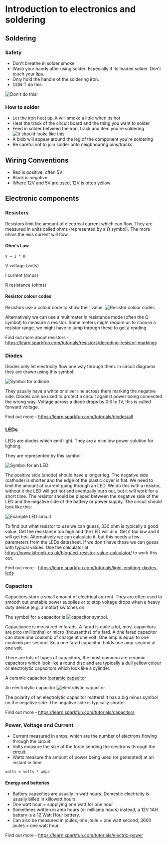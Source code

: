 # Introduction to electronics and soldering

## Soldering

### Safety 

 * Don't breathe in solder smoke
 * Wash your hands after using solder. Especially if its leaded solder. Don't touch your lips. 
 * Only hold the handle of the soldering iron.
 * DON'T do this:
 
 ![Don't do this!](https://i2.wp.com/makezine.com/wp-content/uploads/2016/03/Screen-Shot-2016-03-08-at-9.15.01-AM.png)
 
 
### How to solder
 * Let the iron heat up, it will smoke a little when its hot
 * Heat the track of the circuit board and the thing you want to solder
 * Feed in solder between the iron, track and item you're soldering
  ![It should looke like this](https://cdn.sparkfun.com/r/600-600/assets/learn_tutorials/5/Soldering_Action-01.jpg)
  * A blob will appear around the leg of the component you're soldering
  * Be careful not to join solder onto neigbhouring pins/tracks.
 
 ## Wiring Conventions
 
* Red is positive, often 5V
* Black is negative
* Where 12V and 5V are used, 12V is often yellow

 
 ## Electronic components
 
  ### Resistors
  
  Resistors limit the amount of electrical current which can flow. They are measured in units called ohms (represented by a Ω symbol). The more ohms the less current will flow. 
  
  #### Ohm's Law
  
  ```V = I * R```
  
  V voltage (volts)
  
  I current (amps)
  
  R resistance (ohms)
  
  #### Resistor colour codes 
  
  Resistors use a colour code to show their value. 
  ![Resistor colour codes](https://www.digikey.co.uk/-/media/Images/Marketing/Resources/Calculators/resistor-color-chart.png?la=en-GB&ts=e802ab48-1ea0-4745-babf-9a21accec5c2)
  
  Alternatively we can use a multimeter in resistance mode (often the Ω symbol) to measure a resistor. Some meters might require us to choose a resistor range, we might have to jump through these to get a reading.
  
  Find out more about resistors - https://learn.sparkfun.com/tutorials/resistors/decoding-resistor-markings
 
### Diodes

Diodes only let electricity flow one way through them. In circuit diagrams they are drawn using this symbol:

![Symbol for a diode](https://cdn.sparkfun.com/assets/d/6/b/f/a/5171b6bece395ff53c000000.PNG)
 
They usually have a white or silver line across them marking the negative side. Diodes can be used to protect a circuit against power being connected the wrong way. Voltage across a diode drops by 0.6 to 1V, this is called forward voltage.

 
 Find out more -  https://learn.sparkfun.com/tutorials/diodes/all
  
 ### LEDs
 LEDs are diodes which emit light. They are a nice low power solution for lighting. 
 
 They are represented by this symbol:
 
 ![Symbol for an LED](https://upload.wikimedia.org/wikipedia/commons/e/e5/LED_symbol.svg)
 
 The positive side (anode) should have a longer leg. The negative side (cathode) is shorter and the edge of the plastic cover is flat. We need to limit the amount of current going through an LED. We do this with a resistor, without it the LED will get hot and eventually burn out, but it will work for a short time. The resistor should be placed between the negative side of the LED and the negative side of the battery or power supply. The circuit should look like this:
 
 ![Example LED circuit](https://upload.wikimedia.org/wikipedia/commons/thumb/c/c9/LED_circuit.svg/100px-LED_circuit.svg.png)
 
To find out what resistor to use we can guess, 330 ohm is typically a good value. Get the resistance too high and the LED will dim. Get it too low and it will get hot. Alternatively we can calculate it, but this needs a few parameters from the LEDs datasheet. If we don't have these we can guess with typical values. Use the calculator at https://www.kitronik.co.uk/blog/led-resistor-value-calculator/ to work this out. 
 
Find out more - https://learn.sparkfun.com/tutorials/light-emitting-diodes-leds
 

 
 ### Capacitors
 Capactiors store a small amount of electrical current. They are often used to smooth out unstable power supplies or to stop voltage drops when a heavy duty device (e.g. a motor) switches on. 
 
 The symbol for a capacitor is ![capacitor symbol](https://upload.wikimedia.org/wikipedia/commons/8/89/Capacitor_Symbol.svg).
 
 Capactiance is measured in farads. A farad is quite a lot, most capacitors are pico (millionths) or micro (thousanths) of a fard. A one farad capacitor can store one coulomb of charge at one volt. One amp is equal to one coulomb per second. So a one farad capacitor, holds one amp-second at one volt. 
 
 There are lots of types of capacitors, the most common are ceramic capacitors which look like a round disc and are typically a dull yellow colour or electrolytic capacitors which look like a cylinder. 
 
 A ceramic capacitor [!ceramic capacitor](https://media.rs-online.com/t_thumb100/F3654650-01.jpg)
 
 An electrolytic capacitor ![electrolytic capacitor](https://media.rs-online.com/t_thumb100/F3654650-01.jpg).
 
 The polarity of an electrolytic capacitor matters! It has a big minus symbol on the negative side. The negative side is typically shorter. 
 
 Find out more - https://learn.sparkfun.com/tutorials/capacitors
 
 ### Power, Voltage and Current
 
 * Current measured in amps, which are the number of electrons flowing through the circuit.
 * Volts measure the size of the force sending the electrons through the circuit.
 * Watts measure the amount of power being used (or generated) at an instant in time.
 
 ```watts = volts * amps```
 
 #### Energy and batteries
 
 * Battery capacities are usually in watt hours. Domestic electricity is usually billed in killowatt hours.
 * One watt hour = supplying one watt for one hour
 * Sometimes written in amp hours (or milliamp hours) instead, a 12V 1AH battery is a 12 Watt Hour battery. 
 * Can also be measured in joules, one joule = one watt second, 3600 joules = one watt hour. 

 Find out more - https://learn.sparkfun.com/tutorials/electric-power
